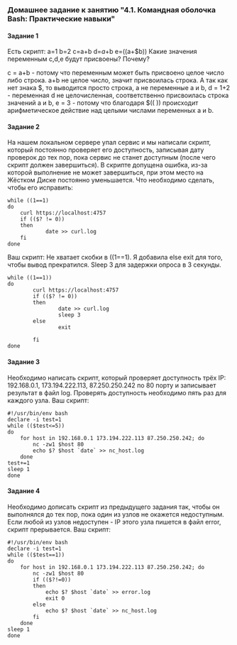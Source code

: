### Домашнее задание к занятию "4.1. Командная оболочка Bash: Практические навыки"
#### Задание 1
Есть скрипт:
a=1
b=2
c=a+b
d=$a+$b
e=$(($a+$b))
Какие значения переменным c,d,e будут присвоены? Почему?

c = a+b - потому что переменным может быть присвоено целое число либо строка. a+b не целое число, значит присвоилась строка. А так как нет знака $, то выводится просто строка, а не переменные a и b,
d = 1+2 - переменная d не целочисленная, соответственно присвоилась строка значений a и b,
e = 3 - потому что благодаря $(( )) происходит арифметическое действие над целыми числами переменных a и b.

#### Задание 2
На нашем локальном сервере упал сервис и мы написали скрипт, который постоянно проверяет его доступность, записывая дату проверок до тех пор, пока сервис не станет доступным (после чего скрипт должен завершиться). В скрипте допущена ошибка, из-за которой выполнение не может завершиться, при этом место на Жёстком Диске постоянно уменьшается. Что необходимо сделать, чтобы его исправить:
```shell
while ((1==1)
do
	curl https://localhost:4757
	if (($? != 0))
	then
		    date >> curl.log
	fi
done
```
Ваш скрипт:
Не хватает скобки в ((1==1). Я добавила else exit для того, чтобы вывод прекратился. Sleep 3 для задержки опроса в 3 секунды.
```shell
while ((1==1))
do
        curl https://localhost:4757
        if (($? != 0))
        then
                date >> curl.log
                sleep 3
        else
                exit

        fi
done
```
#### Задание 3
Необходимо написать скрипт, который проверяет доступность трёх IP: 192.168.0.1, 173.194.222.113, 87.250.250.242 по 80 порту и записывает результат в файл log. Проверять доступность необходимо пять раз для каждого узла.
Ваш скрипт:
```shell
#!/usr/bin/env bash
declare -i test=1
while (($test<=5))
do
    for host in 192.168.0.1 173.194.222.113 87.250.250.242; do
        nc -zw1 $host 80
        echo $? $host `date` >> nc_host.log
    done
test+=1
sleep 1
done
```
#### Задание 4
Необходимо дописать скрипт из предыдущего задания так, чтобы он выполнялся до тех пор, пока один из узлов не окажется недоступным. Если любой из узлов недоступен - IP этого узла пишется в файл error, скрипт прерывается.
Ваш скрипт:
```shell
#!/usr/bin/env bash
declare -i test=1
while (($test==1))
do
    for host in 192.168.0.1 173.194.222.113 87.250.250.242; do
        nc -zw1 $host 80
        if (($?!=0))
        then
            echo $? $host `date` >> error.log
            exit 0
        else
            echo $? $host `date` >> nc_host.log
        fi
    done
sleep 1
done
```
